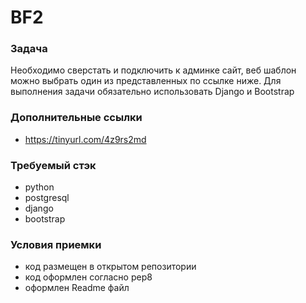 # BF2

### Задача

Необходимо сверстать и подключить к админке сайт, веб шаблон можно выбрать один из представленных по ссылке ниже. Для выполнения задачи обязательно использовать Django и Bootstrap

### Дополнительные ссылки

- https://tinyurl.com/4z9rs2md

### Требуемый стэк

- python
- postgresql
- django
- bootstrap

### Условия приемки

- код размещен в открытом репозитории
- код оформлен согласно pep8
- оформлен Readme файл